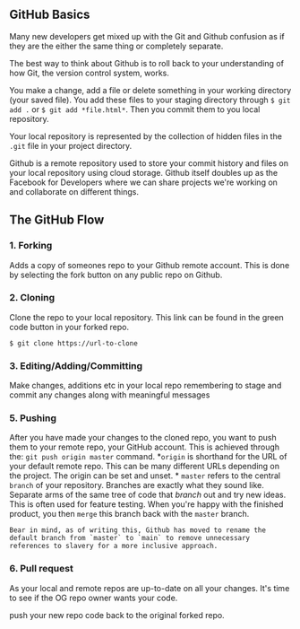 ## GitHub Basics

Many new developers get mixed up with the Git and Github confusion as if they are the either the same thing or completely separate. 

The best way to think about Github is to roll back to your understanding of how Git, the version control system, works. 

You make a change, add a file or delete something in your working directory (your saved file). You add these files to your staging directory through `$ git add .` or `$ git add *file.html*`. Then you commit them to you local repository. 

Your local repository is represented by the collection of hidden files in the `.git` file in your project directory. 

Github is a remote repository used to store your commit history and files on your local repository using cloud storage. Github itself doubles up as the Facebook for Developers where we can share projects we're working on and collaborate on different things. 

## The GitHub Flow

### 1. Forking 
Adds a copy of someones repo to your Github remote account. This is done by selecting the fork button on any public repo on Github. 

### 2. Cloning

Clone the repo to your local repository. This link can be found in the green code button in your forked repo. 

`$ git clone https://url-to-clone`

### 3. Editing/Adding/Committing

Make changes, additions etc in your local repo remembering to stage and commit any changes along with meaningful messages 


### 5. Pushing 

After you have made your changes to the cloned repo, you want to push them to your remote repo, your GitHub account. This is achieved through the: `git push origin master` command.
    *`origin` is shorthand for the URL of your default remote repo. This can be many different URLs depending on the project. The origin can be set and unset. 
    * `master` refers to the central `branch` of your repository. Branches are exactly what they sound like. Separate arms of the same tree of code that *branch* out and try new ideas. This is often used for feature testing. When you're happy with the finished product, you then `merge` this branch back with the `master` branch. 
    
    Bear in mind, as of writing this, Github has moved to rename the default branch from `master` to `main` to remove unnecessary references to slavery for a more inclusive approach.


### 6. Pull request

As your local and remote repos are up-to-date on all your changes. It's time to see if the OG repo owner wants your code. 

push your new repo code back to the original forked repo. 